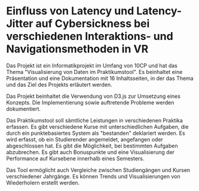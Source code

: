 # Einfluss von Latency und Latency-Jitter auf Cybersickness bei verschiedenen Interaktions-  und Navigationsmethoden in VR

Das Projekt ist ein Informatikprojekt im Umfang von 10CP und hat das Thema "Visualisierung von Daten im Praktikumstool". Es beinhaltet eine Präsentation und eine Dokumentation mit 16 Inhaltsseiten, in der das Thema und das Ziel des Projekts erläutert werden.

Das Projekt beinhaltet die Verwendung von D3.js zur Umsetzung eines Konzepts. Die Implementierung sowie auftretende Probleme werden dokumentiert.

Das Praktikumstool soll sämtliche Leistungen in verschiedenen Praktika erfassen. Es gibt verschiedene Kurse mit unterschiedlichen Aufgaben, die durch ein punktebasiertes System als "bestanden" deklariert werden. Es wird erfasst, ob ein Studierender angemeldet, angefangen oder abgeschlossen hat. Es gibt die Möglichkeit, bei bestimmten Aufgaben abzubrechen. Es gibt auch Bonuspunkte und eine Visualisierung der Performance auf Kursebene innerhalb eines Semesters.

Das Tool ermöglicht auch Vergleiche zwischen Studiengängen und Kursen verschiedener Jahrgänge. Es können Trends und Visualisierungen von Wiederholern erstellt werden.
